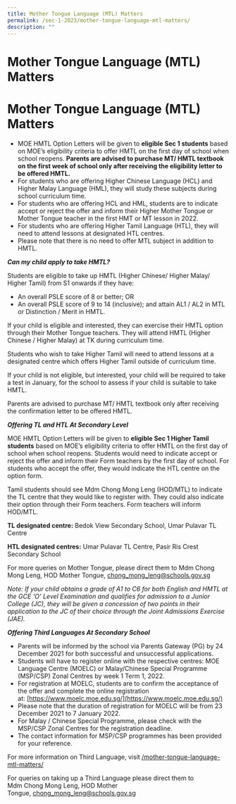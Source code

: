 ```yaml
---
title: Mother Tongue Language (MTL) Matters
permalink: /sec-1-2023/mother-tongue-language-mtl-matters/
description: ""
---
```

# Mother Tongue Language (MTL) Matters

Mother Tongue Language (MTL) Matters
====================================

*   MOE HMTL Option Letters will be given to **eligible Sec 1 students** based on MOE’s eligibility criteria to offer HMTL on the first day of school when school reopens. **Parents are advised to purchase MT/ HMTL textbook on the first week of school only after receiving the eligibility letter to be offered HMTL.**
*   For students who are offering Higher Chinese Language (HCL) and Higher Malay Language (HML), they will study these subjects during school curriculum time.
*   For students who are offering HCL and HML, students are to indicate accept or reject the offer and inform their Higher Mother Tongue or Mother Tongue teacher in the first HMT or MT lesson in 2022.
*   For students who are offering Higher Tamil Language (HTL), they will need to attend lessons at designated HTL centres.
*   Please note that there is no need to offer MTL subject in addition to HMTL.

**_Can my child apply to take HMTL?_**

Students are eligible to take up HMTL (Higher Chinese/ Higher Malay/ Higher Tamil) from S1 onwards if they have:

*   An overall PSLE score of 8 or better; OR
*   An overall PSLE score of 9 to 14 (inclusive); and attain AL1 / AL2 in MTL or Distinction / Merit in HMTL.

If your child is eligible and interested, they can exercise their HMTL option through their Mother Tongue teachers. They will attend HMTL (Higher Chinese / Higher Malay) at TK during curriculum time.

Students who wish to take Higher Tamil will need to attend lessons at a designated centre which offers Higher Tamil outside of curriculum time.

If your child is not eligible, but interested, your child will be required to take a test in January, for the school to assess if your child is suitable to take HMTL.

Parents are advised to purchase MT/ HMTL textbook only after receiving the confirmation letter to be offered HMTL.

**_Offering TL and HTL At Secondary Level_**

MOE HMTL Option Letters will be given to **eligible Sec 1 Higher Tamil students** based on MOE’s eligibility criteria to offer HMTL on the first day of school when school reopens. Students would need to indicate accept or reject the offer and inform their Form teachers by the first day of school. For students who accept the offer, they would indicate the HTL centre on the option form.

Tamil students should see Mdm Chong Mong Leng (HOD/MTL) to indicate the TL centre that they would like to register with. They could also indicate their option through their Form teachers. Form teachers will inform HOD/MTL.

**TL designated centre:** Bedok View Secondary School, Umar Pulavar TL Centre

**HTL designated centres:** Umar Pulavar TL Centre, Pasir Ris Crest Secondary School

For more queries on Mother Tongue, please direct them to Mdm Chong Mong Leng, HOD Mother Tongue, [chong\_mong\_leng@schools.gov.sg](mailto:chong_mong_leng@schools.gov.sg)

_Note: If your child obtains a grade of A1 to C6 for both English and HMTL at the GCE ‘O’ Level Examination and qualifies for admission to a Junior College (JC), they will be given a concession of two points in their application to the JC of their choice through the Joint Admissions Exercise (JAE)._

**_Offering Third Languages At Secondary School_**

*   Parents will be informed by the school via Parents Gateway (PG) by 24 December 2021 for both successful and unsuccessful applications.
*   Students will have to register online with the respective centres: MOE Language Centre (MOELC) or Malay/Chinese Special Programme (MSP/CSP) Zonal Centres by week 1 Term 1, 2022.
*   For registration at MOELC, students are to confirm the acceptance of the offer and complete the online registration at: [https://www.moelc.moe.edu.sg/](https://www.moelc.moe.edu.sg/)
*   Please note that the duration of registration for MOELC will be from 23 December 2021 to 7 January 2022.
*   For Malay / Chinese Special Programme, please check with the MSP/CSP Zonal Centres for the registration deadline.
*   The contact information for MSP/CSP programmes has been provided for your reference.

For more information on Third Language, visit [/mother-tongue-language-mtl-matters/](https://tanjongkatongsec.moe.edu.sg/mother-tongue-language-mtl-matters/)

For queries on taking up a Third Language please direct them to Mdm Chong Mong Leng, HOD Mother Tongue, [chong\_mong\_leng@schools.gov.sg](mailto:chong_mong_leng@schools.gov.sg)